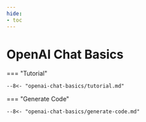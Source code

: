 ```yaml
---
hide:
- toc
---
```

# OpenAI Chat Basics

=== "Tutorial"

    --8<- "openai-chat-basics/tutorial.md"

=== "Generate Code"

    --8<- "openai-chat-basics/generate-code.md"
